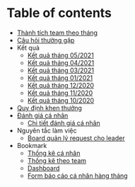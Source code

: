 # Table of contents

* [Thành tích team theo tháng](README.md)
* [Câu hỏi thường gặp](FAQ.md)
* Kết quả
    * [Kết quả tháng 05/2021](2021.05.md)
    * [Kết quả tháng 04/2021](2021.04.md)
    * [Kết quả tháng 03/2021](2021.03.md)
    * [Kết quả tháng 01/2021](2021.01.md)
    * [Kết quả tháng 12/2020](2020.12.md)
    * [Kết quả tháng 11/2020](2020.11.md)
    * [Kết quả tháng 10/2020](2020.10.md)
* [Quy định khen thưởng](khenthuong.md)
* [Đánh giá cá nhân](reviews/individual_review.md)
  * [Chi tiết đánh giá cá nhân](reviews/review_detail.md)
* Nguyên tắc làm việc
  * [Board quản lý request cho leader](works/leader_request.md)
* Bookmark
    * [Thống kê cá nhân](https://datastudio.google.com/u/0/reporting/d866f4ba-7ef2-4ee9-b589-c62031d6fd0b/page/o5BqB)
    * [Thống kê theo team](https://datastudio.google.com/u/1/reporting/ed23f393-25db-46a2-ba97-c2eaa005a416/page/MX54B)
    * [Dashboard](https://datastudio.google.com/u/0/reporting/d160e33a-70e6-41b4-9435-f42343e776d3/page/Uxp2B)
    * [Form báo cáo cá nhân hàng tháng](https://docs.google.com/forms/d/e/1FAIpQLSd2NGkOJKm5qo1riZCuYMd4AIe9b0psegNjRUA2u_kuJjmacw/viewform?usp=sf_link)
